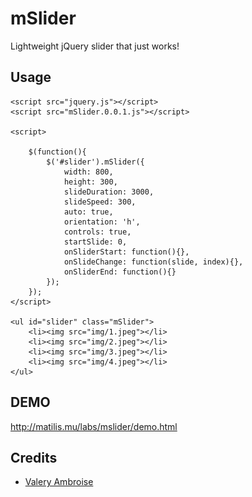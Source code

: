# mSlider
Lightweight jQuery slider that just works!

## Usage

    <script src="jquery.js"></script>
    <script src="mSlider.0.0.1.js"></script>
    
    <script>
    
        $(function(){
            $('#slider').mSlider({
                width: 800,
                height: 300,
                slideDuration: 3000,
                slideSpeed: 300,
                auto: true,
                orientation: 'h',
                controls: true,
                startSlide: 0,
                onSliderStart: function(){},
                onSlideChange: function(slide, index){},
                onSliderEnd: function(){}
            });
        });
    </script>
    
    <ul id="slider" class="mSlider">
        <li><img src="img/1.jpeg"></li>
        <li><img src="img/2.jpeg"></li>
        <li><img src="img/3.jpeg"></li>
        <li><img src="img/4.jpeg"></li>
    </ul> 

## DEMO   

http://matilis.mu/labs/mslider/demo.html

## Credits

- [Valery Ambroise](https://github.com/vambroise)


